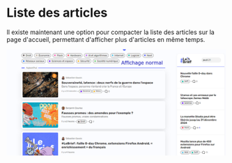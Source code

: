 # Liste des articles
Il existe maintenant une option pour compacter la liste des articles sur la page d'accueil, permettant d'afficher plus d'articles en même temps.

![Liste des articles](../assets/screenshots/liste-articles.webp)